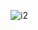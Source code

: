 
![i2](https://github.com/erolcum/Csharp-Challenges/assets/110387801/3c5b1ab8-4bba-416d-b7c6-712391845b8c)
